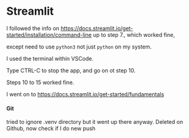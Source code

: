 # Streamlit

I followed the info on https://docs.streamlit.io/get-started/installation/command-line up to step 7., which worked fine,

except need to use `python3` not just `python` on my system.

I used the terminal within VSCode.

Type CTRL-C to stop the app, and go on ot step 10.

Steps 10 to 15 worked fine.

I went on to https://docs.streamlit.io/get-started/fundamentals

#### Git

tried to ignore .venv directory but it went up there anyway. Deleted on Github, now check if I do new push



